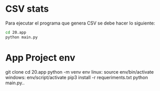 # CSV stats

Para ejecutar el programa que genera CSV se debe hacer lo siguiente: 

```sh
cd 20.app
python main.py
```

# App Project env

git clone
cd 20.app
python -m venv env
linux:
    source env/bin/activate
windows: 
    env/script/activate
pip3 install -r requeriments.txt
python main.py..
